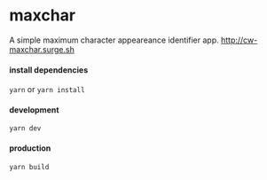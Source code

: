 # maxchar
A simple maximum character appeareance identifier app. http://cw-maxchar.surge.sh

#### install dependencies
`yarn` or `yarn install`

#### development
`yarn dev`

#### production
`yarn build`
